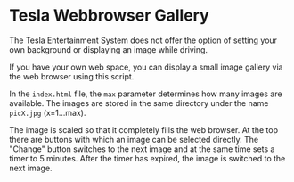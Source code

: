 # Tesla Webbrowser Gallery

The Tesla Entertainment System does not offer the option of setting your own background or displaying an image while driving.

If you have your own web space, you can display a small image gallery via the web browser using this script.

In the ``index.html`` file, the ``max`` parameter determines how many images are available. The images are stored in the same directory under the name ``picX.jpg`` (x=1...max).

The image is scaled so that it completely fills the web browser. At the top there are buttons with which an image can be selected directly. The "Change" button switches to the next image and at the same time sets a timer to 5 minutes. After the timer has expired, the image is switched to the next image.
